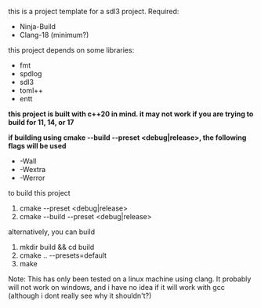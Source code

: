 this is a project template for a sdl3 project.
Required:
* Ninja-Build
* Clang-18 (minimum?)

this project depends on some libraries:
* fmt
* spdlog
* sdl3
* toml++
* entt

**this project is built with c++20 in mind. it may not work if you are trying to build for 11, 14, or 17**

**if building using cmake --build --preset <debug|release>, the following flags will be used**
* -Wall
* -Wextra
* -Werror

to build this project
1) cmake --preset <debug|release>
2) cmake --build --preset <debug|release>

alternatively, you can build 
1) mkdir build && cd build
2) cmake .. --presets=default
3) make

Note: This has only been tested on a linux machine using clang. It probably will not work on windows, and i have no idea if it will work with gcc (although i dont really see why it shouldn't?)
